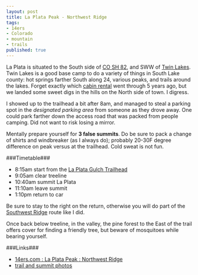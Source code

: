 ```yaml
---
layout: post
title: La Plata Peak - Northwest Ridge
tags:
- 14ers
- Colorado
- mountain
- trails
published: true
---
```

La Plata is situated to the South side of
[CO SH 82](http://en.wikipedia.org/wiki/Colorado_State_Highway_82),
and SWW of
[Twin Lakes](http://en.wikipedia.org/wiki/Twin_Lakes,_Lake_County,_Colorado).
Twin Lakes is a good base camp to do a variety of things in South
Lake county: hot springs farther South along 24, various peaks, and
trails around the lakes. Forget exactly which
[cabin rental](http://www.vrbo.com/vacation-rentals/usa/colorado/south-central/twin-lakes)
went through 5 years ago, but we landed some sweet digs in the hills on the North
side of town. I digress.

I showed up to the trailhead a bit after 8am, and managed to steal
a parking spot in the _designated parking area_ from someone as they
drove away. One could park farther down the access road that was packed
from people camping. Did not want to risk losing a mirror.

Mentally prepare yourself for __3 false summits__. Do be sure to
pack a change of shirts and windbreaker (as I always do);
probably 20-30F degree difference on peak versus at the trailhead.
Cold sweat is not fun.


###Timetable###
- 8:15am start from the [La Plata Gulch Trailhead](https://goo.gl/maps/WAvnh)
- 9:05am clear treeline
- 10:40am summit La Plata
- 11:10am leave summit
- 1:10pm return to car

Be sure to stay to the right on the return, otherwise you will do part of
the [Southwest Ridge](http://www.14ers.com/routemain.php?route=lapl2&peak=La+Plata+Peak)
route like I did.

Once back below treeline, in the valley, the pine forest to the East of the
trail offers cover for finding a friendly tree, but beware of mosquitoes
while bearing yourself.

###Links###
- [14ers.com : La Plata Peak : Northwest Ridge](http://www.14ers.com/routemain.php?route=lapl1&peak=La+Plata+Peak)
- [trail and summit photos](https://www.dropbox.com/sc/7d863k722dhksap/AADo3vlgxqDFv3pe6xSMTUxca)
